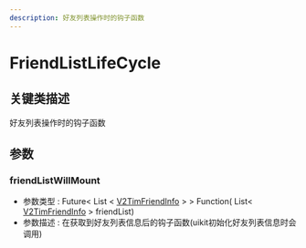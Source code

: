 ```yaml
---
description: 好友列表操作时的钩子函数
---
```


# FriendListLifeCycle

## 关键类描述

好友列表操作时的钩子函数

## 参数

### friendListWillMount

* 参数类型 : Future< List < [V2TimFriendInfo](../../api/keyClass/user/v2timfriendinfo.md) > > Function( List< [V2TimFriendInfo](../../api/keyClass/user/v2timfriendinfo.md) > friendList)
* 参数描述 : 在获取到好友列表信息后的钩子函数(uikit初始化好友列表信息时会调用)
